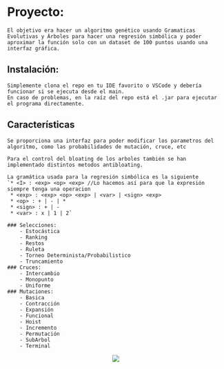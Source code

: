# Proyecto:

	El objetivo era hacer un algoritmo genético usando Gramaticas Evolutivas y Árboles para hacer una regresión simbólica y poder aproximar la función solo con un dataset de 100 puntos usando una interfaz gráfica.

## Instalación:

	Simplemente clona el repo en tu IDE favorito o VSCode y debería funcionar si se ejecuta desde el main.
	En caso de problemas, en la raíz del repo está el .jar para ejecutar el programa directamente.

## Características

	Se proporciona una interfaz para poder modificar los parametros del algoritmo, como las probabilidades de mutación, cruce, etc

	Para el control del bloating de los arboles también se han implementado distintos metodos antibloating.

	La gramática usada para la regresión simbólica es la siguiente
	`* <I> : <exp> <op> <exp> //Lo hacemos así para que la expresión siempre tenga una operacion
 	 * <exp> : <exp> <op> <exp> | <var> | <sign> <exp>
	 * <op> : + | - | *
	 * <sign> : + | -
 	 * <var> : x | 1 | 2`

	### Selecciones: 
		- Estocástica
		- Ranking
		- Restos
		- Ruleta
		- Torneo Determinista/Probabilistico
		- Truncamiento
	### Cruces: 
		- Intercambio
		- Monopunto
		- Uniforme
	### Mutaciones:
		- Basica
		- Contracción
		- Expansión
		- Funcional
		- Hoist
		- Incremento
		- Permutación
		- SubArbol
		- Terminal

<div align='center'>
  <img src="https://user-images.githubusercontent.com/57947618/269212390-a8e2bb8a-18b3-4596-9b6b-3ac5cada423f.png"/> 
</div>
	
